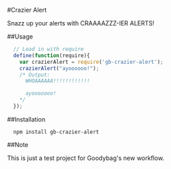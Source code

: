 #Crazier Alert

Snazz up your alerts with CRAAAAZZZ-IER ALERTS!

##Usage

```javascript
  // Load in with require
  define(function(require){
    var crazierAlert = require('gb-crazier-alert');
    crazierAlert("ayoooooo!");
    /* Output:
      WHOAAAAAA!!!!!!!!!!!!

      ayooooooo!
    */
  });
```

##Installation

```
  npm install gb-crazier-alert
```

##Note

This is just a test project for Goodybag's new workflow.